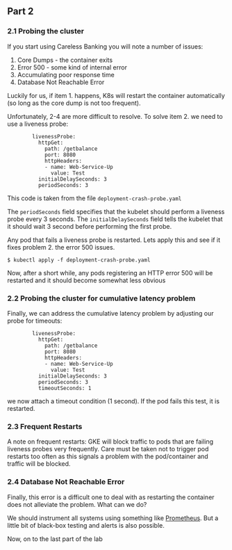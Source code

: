 ## Part 2

### 2.1 Probing the cluster

If you start using Careless Banking you will note a number of issues:

1. Core Dumps - the container exits
2. Error 500 - some kind of internal error
3. Accumulating poor response time 
4. Database Not Reachable Error

Luckily for us, if item 1. happens, K8s will restart the container automatically (so long as the core dump is not too frequent).

Unfortunately, 2-4 are more difficult to resolve. To solve item 2. we need to use a liveness probe:

```
        livenessProbe:
          httpGet:
            path: /getbalance
            port: 8080
            httpHeaders:
            - name: Web-Service-Up
              value: Test
          initialDelaySeconds: 3
          periodSeconds: 3
```
This code is taken from the file ``deployment-crash-probe.yaml``

The ``periodSeconds`` field specifies that the kubelet should perform a liveness probe every 3 seconds. The ``initialDelaySeconds`` field tells the kubelet that it should wait 3 second before performing the first probe.

Any pod that fails a liveness probe is restarted. Lets apply this and see if it fixes problem 2. the error 500 issues.

```
$ kubectl apply -f deployment-crash-probe.yaml
```
Now, after a short while, any  pods registering an HTTP error 500 will be restarted and it should become somewhat less obvious


### 2.2 Probing the cluster for cumulative latency problem

Finally, we can address the cumulative latency problem by adjusting our probe for timeouts:

```
        livenessProbe:
          httpGet:
            path: /getbalance
            port: 8080
            httpHeaders:
            - name: Web-Service-Up
              value: Test
          initialDelaySeconds: 3
          periodSeconds: 3
          timeoutSeconds: 1
```
we now attach a timeout condition (1 second). If the pod fails this test, it is restarted. 

### 2.3 Frequent Restarts
A note on frequent restarts: GKE will block traffic to pods that are failing liveness probes very frequently. Care must be taken not to trigger pod restarts too often as this signals a problem with the pod/container and traffic will be blocked.

### 2.4 Database Not Reachable Error

Finally, this error is a difficult one to deal with as restarting the container does not alleviate the problem. What can we do? 

We should instrument all systems using something like [Prometheus](https://cloud.google.com/monitoring/kubernetes-engine/prometheus). But a little bit of black-box testing and alerts is also possible.

Now, on to the last part of the lab

